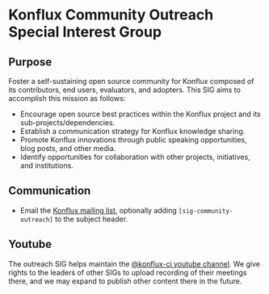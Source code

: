 # Konflux Community Outreach Special Interest Group

## Purpose

Foster a self-sustaining open source community for Konflux composed of its contributors, end users,
evaluators, and adopters. This SIG aims to accomplish this mission as follows:

* Encourage open source best practices within the Konflux project and its sub-projects/dependencies.
* Establish a communication strategy for Konflux knowledge sharing.
* Promote Konflux innovations through public speaking opportunities, blog posts, and other media.
* Identify opportunities for collaboration with other projects, initiatives, and institutions.

## Communication

* Email the [Konflux mailing list](https://groups.google.com/g/konflux), optionally adding
  `[sig-community-outreach]` to the subject header.

## Youtube

The outreach SIG helps maintain the [@konflux-ci youtube
channel](https://youtube.com/@konflux-ci). We give rights to the leaders of
other SIGs to upload recording of their meetings there, and we may expand to
publish other content there in the future.
